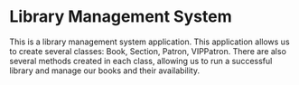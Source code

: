 # Library Management System
This is a library management system application. This application allows us to create several classes: Book, Section, Patron, VIPPatron. There are also several methods created in each class, allowing us to run a successful library and manage our books and their availability.

